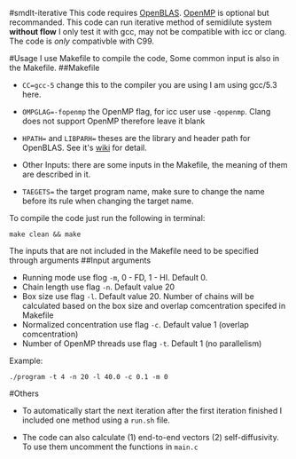 #smdlt-iterative
This code requires [OpenBLAS](https://github.com/xianyi/OpenBLAS). [OpenMP](https://computing.llnl.gov/tutorials/openMP/) is optional but recommanded.
This code can run iterative method of semidilute system **without flow**
I only test it with gcc, may not be compatible with icc or clang. The code is *only* compativble with C99. 

#Usage
I use Makefile to compile the code, Some common input is also in the Makefile.
##Makefile
* `CC=gcc-5` change this to the compiler you are using I am using gcc/5.3 here.
* `OMPGLAG=-fopenmp` the OpenMP flag, for icc user use `-qopenmp`. Clang does not support OpenMP therefore leave it blank
* `HPATH=` and `LIBPARH=` theses are the library and header path for OpenBLAS. See it's [wiki](https://computing.llnl.gov/tutorials/openMP/) for detail.

* Other Inputs: there are some inputs in the Makefile, the meaning of them are described in it. 
* `TAEGETS=` the target program name, make sure to change the name before its rule when changing the target name.

To compile the code just run the following in terminal:
````
make clean && make
````

The inputs that are not included in the Makefile need to be specified through arguments
##Input arguments
* Running mode use flog `-m`, 0 - FD, 1 - HI. Default 0. 
* Chain length use flag `-n`. Default value 20
* Box size use flag `-l`. Default value 20. Number of chains will be calculated based on the box size and overlap comcentration specifed in Makefile
* Normalized concentration use flag `-c`. Default value 1 (overlap comcentration)
* Number of OpenMP threads use flag `-t`. Default 1 (no parallelism)

Example:
````
./program -t 4 -n 20 -l 40.0 -c 0.1 -m 0
````
#Others
* To automatically start the next iteration after the first iteration finished I included one method using a `run.sh` file. 

* The code can also calculate (1) end-to-end vectors (2) self-diffusivity. To use them uncomment the functions in `main.c`